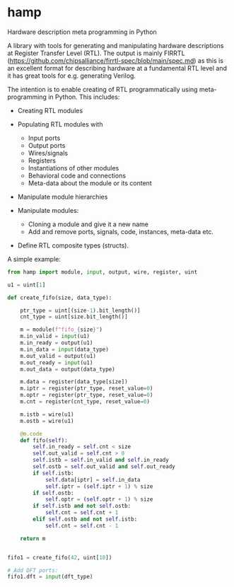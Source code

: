 # hamp
Hardware description meta programming in Python

A library with tools for generating and manipulating hardware descriptions at
Register Transfer Level (RTL).  The output is mainly FIRRTL
(https://github.com/chipsalliance/firrtl-spec/blob/main/spec.md) as this is
an excellent format for describing hardware at a fundamental RTL level
and it has great tools for e.g. generating Verilog.

The intention is to enable creating of RTL programmatically using
meta-programming in Python.  This includes:

- Creating RTL modules
- Populating RTL modules with
    - Input ports
    - Output ports
    - Wires/signals
    - Registers
    - Instantiations of other modules
    - Behavioral code and connections
    - Meta-data about the module or its content

- Manipulate module hierarchies
- Manipulate modules:
    - Cloning a module and give it a new name
    - Add and remove ports, signals, code, instances, meta-data etc.

- Define RTL composite types (structs).


A simple example:
```Python
from hamp import module, input, output, wire, register, uint

u1 = uint[1]

def create_fifo(size, data_type):

    ptr_type = uint[(size-1).bit_length()]
    cnt_type = uint[size.bit_length()]

    m = module(f"fifo_{size}")
    m.in_valid = input(u1)
    m.in_ready = output(u1)
    m.in_data = input(data_type)
    m.out_valid = output(u1)
    m.out_ready = input(u1)
    m.out_data = output(data_type)

    m.data = register(data_type[size])
    m.iptr = register(ptr_type, reset_value=0)
    m.optr = register(ptr_type, reset_value=0)
    m.cnt = register(cnt_type, reset_value=0)

    m.istb = wire(u1)
    m.ostb = wire(u1)

    @m.code
    def fifo(self):
        self.in_ready = self.cnt < size
        self.out_valid = self.cnt > 0
        self.istb = self.in_valid and self.in_ready
        self.ostb = self.out_valid and self.out_ready
        if self.istb:
            self.data[iptr] = self.in_data
            self.iptr = (self.iptr + 1) % size
        if self.ostb:
            self.optr = (self.optr + 1) % size
        if self.istb and not self.ostb:
            self.cnt = self.cnt + 1
        elif self.ostb and not self.istb:
            self.cnt = self.cnt - 1

    return m


fifo1 = create_fifo(42, uint[10])

# Add DFT ports:
fifo1.dft = input(dft_type)

```
